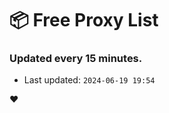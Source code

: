 # :package: Free Proxy List
### Updated every 15 minutes.

- Last updated: `2024-06-19 19:54`

:heart:
